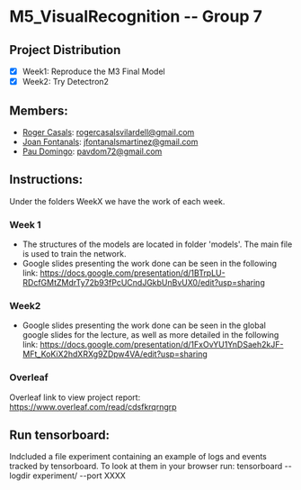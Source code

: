 # M5_VisualRecognition -- Group 7
## Project Distribution
- [x] Week1: Reproduce the M3 Final Model
- [x] Week2: Try Detectron2

## Members:
- [Roger Casals](rogercasalsvilardell@gmail.com): rogercasalsvilardell@gmail.com
- [Joan Fontanals](jfontanalsmartinez@gmail.com): jfontanalsmartinez@gmail.com
- [Pau Domingo](pavdom72@gmail.com): pavdom72@gmail.com

## Instructions:
Under the folders WeekX we have the work of each week.

### Week 1
- The structures of the models are located in folder 'models'. The main file is used to train the network. 
- Google slides presenting the work done can be seen in the following link: https://docs.google.com/presentation/d/1BTrpLU-RDcfGMtZMdrTy72b93fPcUCndJGkbUnBvUX0/edit?usp=sharing

### Week2
- Google slides presenting the work done can be seen in the global google slides for the lecture, as well as more detailed in the following link: https://docs.google.com/presentation/d/1FxOvYU1YnDSaeh2kJF-MFt_KoKiX2hdXRXg9ZDpw4VA/edit?usp=sharing

### Overleaf
Overleaf link to view project report: https://www.overleaf.com/read/cdsfkrqrngrp

## Run tensorboard:
Indcluded a file experiment containing an example of logs and events tracked by tensorboard. To look at them in your browser run:
tensorboard --logdir experiment/ --port XXXX
